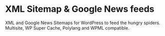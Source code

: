 # XML Sitemap &amp; Google News feeds

XML and Google News Sitemaps for WordPress to feed the hungry spiders. Multisite, WP Super Cache, Polylang and WPML compatible.
